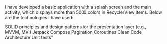 I have developed a basic application with a splash screen and the main activity, which displays more than 5000 colors in RecyclerView items. Below are the technologies I have used:

SOLID principles and design patterns for the presentation layer (e.g., MVVM, MVI)
Jetpack Compose
Pagination
Coroutines
Clean Code Architecture
Unit tests"
